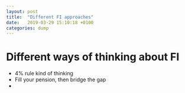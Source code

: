 ```yaml
---
layout: post
title:  "Different FI approaches"
date:   2019-03-29 15:10:18 +0100
categories: dump
---
```


# Different ways of thinking about FI

- 4% rule kind of thinking
- Fill your pension, then bridge the gap
- 
